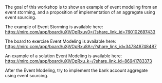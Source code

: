 The goal of this workshop is to show an example of event modeling from an event storming, and a proposition of implementation of an aggregate using event sourcing.

The example of Event Storming is available here:
https://miro.com/app/board/uXjVOpRxuv0=/?share_link_id=760102697433

The board to exercise Event Modeling is available here:
https://miro.com/app/board/uXjVOpRxu8A=/?share_link_id=347849748487

An example of a solution Event Modeling is available here:
https://miro.com/app/board/uXjVOpRxu_k=/?share_link_id=86941783373

After the Event Modeling, try to implement the bank account aggregate using event sourcing.
